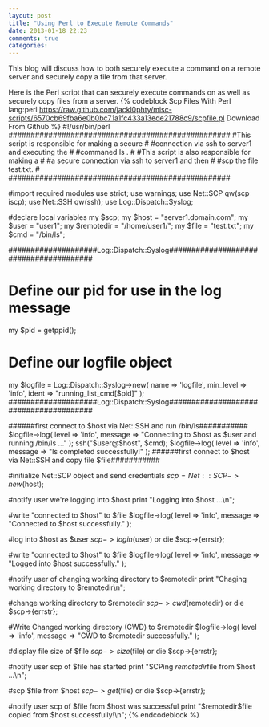 ```yaml
---
layout: post
title: "Using Perl to Execute Remote Commands"
date: 2013-01-18 22:23
comments: true
categories: 
---
```

This blog will discuss how to both securely execute a command on a remote server and securely copy a file from that server.

Here is the Perl script that can securely execute commands on as well as securely copy files from a server.
{% codeblock Scp Files With Perl lang:perl https://raw.github.com/jackl0phty/misc-scripts/6570cb69fba6e0b0bc71a1fc433a13ede21788c9/scpfile.pl Download From Github %}
#!/usr/bin/perl
##################################################
#This script is responsible for making a secure  #
#connection via ssh to server1 and executing the #
#commaned ls .                                   #
#This script is also responsible for making a    #
#a secure connection via ssh to server1 and then #
#scp the file test.txt.                          #
##################################################

#import required modules
use strict;
use warnings;
use Net::SCP qw(scp iscp);
use Net::SSH qw(ssh);
use Log::Dispatch::Syslog;

#declare local variables
my $scp;
my $host = "server1.domain.com";
my $user = "user1";
my $remotedir = "/home/user1/";
my $file = "test.txt";
my $cmd = "/bin/ls";

####################Log::Dispatch::Syslog#######################################
# Define our pid for use in the log message
my $pid = getppid();
# Define our logfile object
my $logfile = Log::Dispatch::Syslog->new( name => 'logfile',
                                          min_level => 'info',
                                          ident => "running_list_cmd[$pid]" );
####################Log::Dispatch::Syslog#######################################

######first connect to $host via Net::SSH and run /bin/ls###########
$logfile->log( level => 'info', message => "Connecting to $host as $user and running /bin/ls ..." );
ssh("$user\@$host", $cmd);
$logfile->log( level => 'info', message => "ls completed successfully!" );
######first connect to $host via Net::SSH and copy file $file###########

#initialize Net::SCP object and send credentials
$scp = Net::SCP->new($host);

#notify user we're logging into $host
print "Logging into $host ...\n";

#write "connected to $host" to $file
$logfile->log( level => 'info', message => "Connected to $host successfully." );

#log into $host as $user
$scp->login($user) or die $scp->{errstr};

#write "connected to $host" to $file
$logfile->log( level => 'info', message => "Logged into $host successfully." );

#notify user of changing working directory to $remotedir
print "Chaging working directory to $remotedir\n";

#change working directory to $remotedir
$scp->cwd($remotedir) or die $scp->{errstr};

#Write Changed working directory (CWD) to $remotedir
$logfile->log( level => 'info', message => "CWD to $remotedir successfully." );

#display file size of $file
$scp->size($file) or die $scp->{errstr};

#notify user scp of $file has started
print "SCPing $remotedir$file from $host ...\n";

#scp $file from $host
$scp->get($file) or die $scp->{errstr};

#notify user scp of $file from $host was successful
print "$remotedir$file copied from $host successfully!\n";
{% endcodeblock %}
